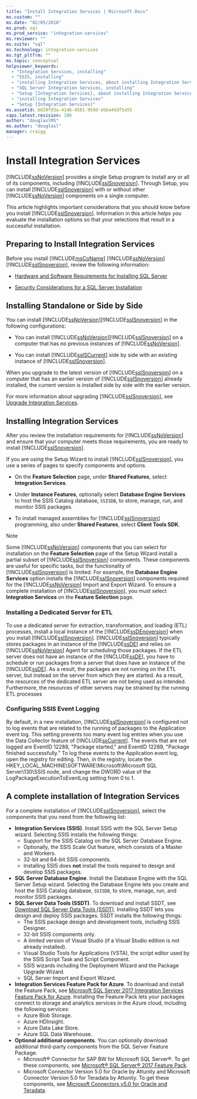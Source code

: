 ```yaml
---
title: "Install Integration Services | Microsoft Docs"
ms.custom: ""
ms.date: "02/05/2018"
ms.prod: sql
ms.prod_service: "integration-services"
ms.reviewer: ""
ms.suite: "sql"
ms.technology: integration-services
ms.tgt_pltfrm: ""
ms.topic: conceptual
helpviewer_keywords: 
  - "Integration Services, installing"
  - "SSIS, installing"
  - "installing Integration Services, about installing Integration Services"
  - "SQL Server Integration Services, installing"
  - "Setup [Integration Services], about installing Integration Services"
  - "installing Integration Services"
  - "Setup [Integration Services]"
ms.assetid: bd20fd3a-414b-4581-959d-ebba4ddf5a55
caps.latest.revision: 106
author: "douglaslMS"
ms.author: "douglasl"
manager: craigg
---
```

# Install Integration Services
  [!INCLUDE[ssNoVersion](../../includes/ssnoversion-md.md)] provides a single Setup program to install any or all of its components, including [!INCLUDE[ssISnoversion](../../includes/ssisnoversion-md.md)]. Through Setup, you can install [!INCLUDE[ssISnoversion](../../includes/ssisnoversion-md.md)] with or without other [!INCLUDE[ssNoVersion](../../includes/ssnoversion-md.md)] components on a single computer.    
    
 This article highlights important considerations that you should know before you install [!INCLUDE[ssISnoversion](../../includes/ssisnoversion-md.md)]. Information in this article helps you evaluate the installation options so that your selections that result in a successful installation.    
    
## Preparing to Install Integration Services    
 Before you install [!INCLUDE[msCoName](../../includes/msconame-md.md)] [!INCLUDE[ssNoVersion](../../includes/ssnoversion-md.md)] [!INCLUDE[ssISnoversion](../../includes/ssisnoversion-md.md)], review the following information:    
    
-   [Hardware and Software Requirements for Installing SQL Server](../../sql-server/install/hardware-and-software-requirements-for-installing-sql-server.md)    
    
-   [Security Considerations for a SQL Server Installation](../../sql-server/install/security-considerations-for-a-sql-server-installation.md)    
    
## Installing Standalone or Side by Side    
You can install [!INCLUDE[ssNoVersion](../../includes/ssnoversion-md.md)][!INCLUDE[ssISnoversion](../../includes/ssisnoversion-md.md)] in the following configurations:    
    
-   You can install [!INCLUDE[ssNoVersion](../../includes/ssnoversion-md.md)][!INCLUDE[ssISnoversion](../../includes/ssisnoversion-md.md)] on a computer that has no previous instances of [!INCLUDE[ssNoVersion](../../includes/ssnoversion-md.md)].    
    
-   You can install [!INCLUDE[ssISCurrent](../../includes/ssiscurrent-md.md)] side by side with an existing instance of [!INCLUDE[ssISnoversion](../../includes/ssisnoversion-md.md)].    
    
When you upgrade to the latest version of [!INCLUDE[ssISnoversion](../../includes/ssisnoversion-md.md)] on a computer that has an earlier version of [!INCLUDE[ssISnoversion](../../includes/ssisnoversion-md.md)] already installed, the current version is installed side by side with the earlier version.    
    
For more information about upgrading [!INCLUDE[ssISnoversion](../../includes/ssisnoversion-md.md)], see [Upgrade Integration Services](../../integration-services/install-windows/upgrade-integration-services.md).
    
## Installing Integration Services    
 After you review the installation requirements for [!INCLUDE[ssNoVersion](../../includes/ssnoversion-md.md)] and ensure that your computer meets those requirements, you are ready to install [!INCLUDE[ssISnoversion](../../includes/ssisnoversion-md.md)].    
     
If you are using the Setup Wizard to install [!INCLUDE[ssISnoversion](../../includes/ssisnoversion-md.md)], you use a series of pages to specify components and options.

-   On the **Feature Selection** page, under **Shared Features**, select **Integration Services**.

-   Under **Instance Features**, optionally select **Database Engine Services** to host the SSIS Catalog database, `SSISDB`, to store, manage, run, and monitor SSIS packages.

-   To install managed assemblies for [!INCLUDE[ssISnoversion](../../includes/ssisnoversion-md.md)] programming, also under **Shared Features**, select **Client Tools SDK**.

> [!NOTE]
> Some [!INCLUDE[ssNoVersion](../../includes/ssnoversion-md.md)] components that you can select for installation on the **Feature Selection** page of the Setup Wizard install a partial subset of [!INCLUDE[ssISnoversion](../../includes/ssisnoversion-md.md)] components. These components are useful for specific tasks, but the functionality of [!INCLUDE[ssISnoversion](../../includes/ssisnoversion-md.md)] is limited. For example, the **Database Engine Services** option installs the [!INCLUDE[ssISnoversion](../../includes/ssisnoversion-md.md)] components required for the [!INCLUDE[ssNoVersion](../../includes/ssnoversion-md.md)] Import and Export Wizard. To ensure a complete installation of [!INCLUDE[ssISnoversion](../../includes/ssisnoversion-md.md)], you must select **Integration Services** on the **Feature Selection** page.

### Installing a Dedicated Server for ETL

To use a dedicated server for extraction, transformation, and loading (ETL) processes, install a local instance of the [!INCLUDE[ssDEnoversion](../../includes/ssdenoversion-md.md)] when you install [!INCLUDE[ssISnoversion](../../includes/ssisnoversion-md.md)]. [!INCLUDE[ssISnoversion](../../includes/ssisnoversion-md.md)] typically stores packages in an instance of the [!INCLUDE[ssDE](../../includes/ssde-md.md)] and relies on [!INCLUDE[ssNoVersion](../../includes/ssnoversion-md.md)] Agent for scheduling those packages. If the ETL server does not have an instance of the [!INCLUDE[ssDE](../../includes/ssde-md.md)], you have to schedule or run packages from a server that does have an instance of the [!INCLUDE[ssDE](../../includes/ssde-md.md)]. As a result, the packages are not running on the ETL server, but instead on the server from which they are started. As a result, the resources of the dedicated ETL server are not being used as intended. Furthermore, the resources of other servers may be strained by the running ETL processes

### Configuring SSIS Event Logging
    
By default, in a new installation, [!INCLUDE[ssISnoversion](../../includes/ssisnoversion-md.md)] is configured not to log events that are related to the running of packages to the Application event log. This setting prevents too many event log entries when you use the Data Collector feature of [!INCLUDE[ssCurrent](../../includes/sscurrent-md.md)]. The events that are not logged are EventID 12288, "Package started," and EventID 12289, "Package finished successfully." To log these events to the Application event log, open the registry for editing. Then, in the registry, locate the HKEY_LOCAL_MACHINE\SOFTWARE\Microsoft\Microsoft SQL Server\130\SSIS node, and change the DWORD value of the LogPackageExecutionToEventLog setting from 0 to 1.    
    
## A complete installation of Integration Services

For a complete installation of [!INCLUDE[ssISnoversion](../../includes/ssisnoversion-md.md)], select the components that you need from the following list:

-   **Integration Services (SSIS)**. Install SSIS with the SQL Server Setup wizard. Selecting SSIS installs the following things:
    -   Support for the SSIS Catalog on the SQL Server Database Engine.
    -   Optionally, the SSIS Scale Out feature, which consists of a Master and Workers.
    -   32-bit and 64-bit SSIS components.
    -   Installing SSIS does **not** install the tools required to design and develop SSIS packages.
-   **SQL Server Database Engine**. Install the Database Engine with the SQL Server Setup wizard. Selecting the Database Engine lets you create and host the SSIS Catalog database, `SSISDB`, to store, manage, run, and monitor SSIS packages.
-   **SQL Server Data Tools (SSDT)**. To download and install SSDT, see [Download SQL Server Data Tools (SSDT)](../../ssdt/download-sql-server-data-tools-ssdt.md). Installing SSDT lets you design and deploy SSIS packages. SSDT installs the following things:
    -   The SSIS package design and development tools, including SSIS Designer.
    -   32-bit SSIS components only.
    -   A limited version of Visual Studio (if a Visual Studio edition is not already installed).
    -   Visual Studio Tools for Applications (VSTA), the script editor used by the SSIS Script Task and Script Component.
    -   SSIS wizards including the Deployment Wizard and the Package Upgrade Wizard.
    -   SQL Server Import and Export Wizard.
-   **Integration Services Feature Pack for Azure**. To download and install the Feature Pack, see [Microsoft SQL Server 2017 Integration Services Feature Pack for Azure](https://www.microsoft.com/download/details.aspx?id=54798). Installing the Feature Pack lets your packages connect to storage and analytics services in the Azure cloud, including the following services:
    -   Azure Blob Storage.
    -   Azure HDInsight.
    -   Azure Data Lake Store.
    -   Azure SQL Data Warehouse.
-   **Optional additional components**. You can optionally download additional third-party components from the SQL Server Feature Package.
    -   Microsoft® Connector for SAP BW for Microsoft SQL Server®. To get these components, see [Microsoft® SQL Server® 2017 Feature Pack](https://www.microsoft.com/download/details.aspx?id=55992).
    -   Microsoft Connector Version 5.0 for Oracle by Attunity and Microsoft Connector Version 5.0 for Teradata by Attunity. To get these components, see [Microsoft Connectors v5.0 for Oracle and Teradata](https://www.microsoft.com/download/details.aspx?id=55179).

